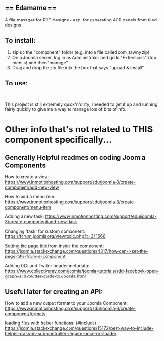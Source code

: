 
## == Edamame == 

A file manager for POD designs - esp. for generating AOP panels from tiled designs


## To install: 
1. zip up the "component" folder (e.g. into a file called com_tawny.zip)
2. On a Joomla server, log in as Administrator and go to "Extensions" (top menus) and then "manage" 
3. Drag and drop the zip file into the box that says "upload & install" 

## To use: 

...


This project is still extremely quick'n'dirty, I needed to get it up and running fairly quickly to give me a way to manage lots of bits of info.


# Other info that's not related to THIS component specifically... 

## Generally Helpful readmes on coding Joomla Components
How to create a view: https://www.inmotionhosting.com/support/edu/joomla-3/create-component/add-new-view

How to add a menu item: https://www.inmotionhosting.com/support/edu/joomla-3/create-component/menu-item

Adding a new task: https://www.inmotionhosting.com/support/edu/joomla-3/create-component/add-new-task

Changing 'task' for custom component:  https://forum.joomla.org/viewtopic.php?t=341566

Setting the page title from inside the component: https://joomla.stackexchange.com/questions/4317/how-can-i-set-the-page-title-from-a-component

Adding OG: and Twitter header metadata: https://www.collectiveray.com/joomla/joomla-tutorials/add-facebook-open-graph-and-twitter-cards-to-joomla.html

## Useful later for creating an API:
How to add a new output format to your Joomla Component: 
https://www.inmotionhosting.com/support/edu/joomla-3/create-component/formats

loading files with helper functions: (#include)
https://joomla.stackexchange.com/questions/15172/best-way-to-include-helper-class-in-sub-controller-require-once-or-jloader
